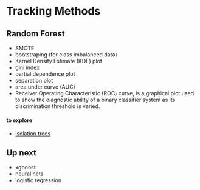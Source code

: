 # Tracking Methods

## Random Forest
- SMOTE
- bootstraping (for class imbalanced data)
- Kernel Density Estimate (KDE) plot
- gini index
- partial dependence plot
- separation plot
- area under curve (AUC)
- Receiver Operating Characteristic (ROC) curve, is a graphical plot used to show the diagnostic ability of a binary classifier system as its discrimination threshold is varied.

#### to explore
- [isolation trees](https://www.analyticsvidhya.com/blog/2021/07/anomaly-detection-using-isolation-forest-a-complete-guide/)

## Up next
- xgboost
- neural nets
- logistic regression
